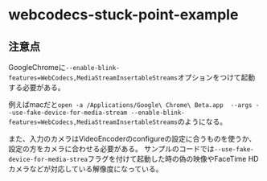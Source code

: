 # webcodecs-stuck-point-example

## 注意点
GoogleChromeに`--enable-blink-features=WebCodecs,MediaStreamInsertableStreams`オプションをつけて起動する必要がある。

例えばmacだと`open -a /Applications/Google\ Chrome\ Beta.app  --args --use-fake-device-for-media-stream --enable-blink-features=WebCodecs,MediaStreamInsertableStreams`のようになる。

また、入力のカメラはVideoEncoderのconfigureの設定に合うものを使うか、設定の方をカメラに合わせる必要がある。
サンプルのコードでは`--use-fake-device-for-media-strea`フラグを付けて起動した時の偽の映像やFaceTime HDカメラなどが対応している解像度になっている。